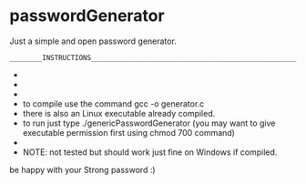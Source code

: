 # passwordGenerator
Just a simple and open password generator.

	________INSTRUCTIONS_____________________________________________________
-
-
-
-	to compile use the command gcc -o <outputName> generator.c
-	there is also an Linux executable already compiled.
-	to run just type ./genericPasswordGenerator
	(you may want to give executable permission first using chmod 700 command)
-
-	NOTE: not tested but should work just fine on Windows if compiled.

be happy with your Strong password :)
